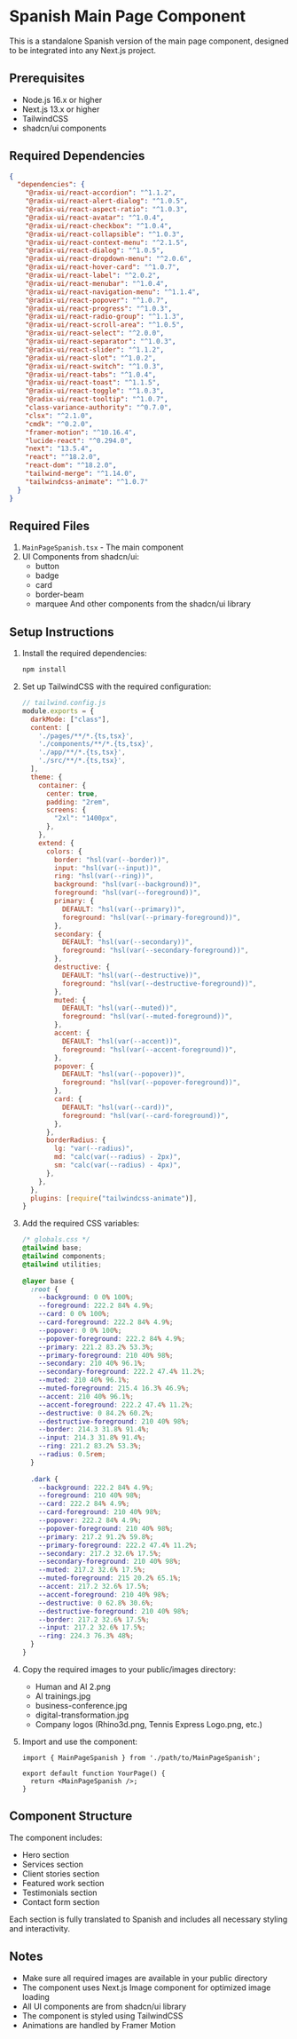 # Spanish Main Page Component

This is a standalone Spanish version of the main page component, designed to be integrated into any Next.js project.

## Prerequisites

- Node.js 16.x or higher
- Next.js 13.x or higher
- TailwindCSS
- shadcn/ui components

## Required Dependencies

```json
{
  "dependencies": {
    "@radix-ui/react-accordion": "^1.1.2",
    "@radix-ui/react-alert-dialog": "^1.0.5",
    "@radix-ui/react-aspect-ratio": "^1.0.3",
    "@radix-ui/react-avatar": "^1.0.4",
    "@radix-ui/react-checkbox": "^1.0.4",
    "@radix-ui/react-collapsible": "^1.0.3",
    "@radix-ui/react-context-menu": "^2.1.5",
    "@radix-ui/react-dialog": "^1.0.5",
    "@radix-ui/react-dropdown-menu": "^2.0.6",
    "@radix-ui/react-hover-card": "^1.0.7",
    "@radix-ui/react-label": "^2.0.2",
    "@radix-ui/react-menubar": "^1.0.4",
    "@radix-ui/react-navigation-menu": "^1.1.4",
    "@radix-ui/react-popover": "^1.0.7",
    "@radix-ui/react-progress": "^1.0.3",
    "@radix-ui/react-radio-group": "^1.1.3",
    "@radix-ui/react-scroll-area": "^1.0.5",
    "@radix-ui/react-select": "^2.0.0",
    "@radix-ui/react-separator": "^1.0.3",
    "@radix-ui/react-slider": "^1.1.2",
    "@radix-ui/react-slot": "^1.0.2",
    "@radix-ui/react-switch": "^1.0.3",
    "@radix-ui/react-tabs": "^1.0.4",
    "@radix-ui/react-toast": "^1.1.5",
    "@radix-ui/react-toggle": "^1.0.3",
    "@radix-ui/react-tooltip": "^1.0.7",
    "class-variance-authority": "^0.7.0",
    "clsx": "^2.1.0",
    "cmdk": "^0.2.0",
    "framer-motion": "^10.16.4",
    "lucide-react": "^0.294.0",
    "next": "13.5.4",
    "react": "^18.2.0",
    "react-dom": "^18.2.0",
    "tailwind-merge": "^1.14.0",
    "tailwindcss-animate": "^1.0.7"
  }
}
```

## Required Files

1. `MainPageSpanish.tsx` - The main component
2. UI Components from shadcn/ui:
   - button
   - badge
   - card
   - border-beam
   - marquee
   And other components from the shadcn/ui library

## Setup Instructions

1. Install the required dependencies:
   ```bash
   npm install
   ```

2. Set up TailwindCSS with the required configuration:
   ```js
   // tailwind.config.js
   module.exports = {
     darkMode: ["class"],
     content: [
       './pages/**/*.{ts,tsx}',
       './components/**/*.{ts,tsx}',
       './app/**/*.{ts,tsx}',
       './src/**/*.{ts,tsx}',
     ],
     theme: {
       container: {
         center: true,
         padding: "2rem",
         screens: {
           "2xl": "1400px",
         },
       },
       extend: {
         colors: {
           border: "hsl(var(--border))",
           input: "hsl(var(--input))",
           ring: "hsl(var(--ring))",
           background: "hsl(var(--background))",
           foreground: "hsl(var(--foreground))",
           primary: {
             DEFAULT: "hsl(var(--primary))",
             foreground: "hsl(var(--primary-foreground))",
           },
           secondary: {
             DEFAULT: "hsl(var(--secondary))",
             foreground: "hsl(var(--secondary-foreground))",
           },
           destructive: {
             DEFAULT: "hsl(var(--destructive))",
             foreground: "hsl(var(--destructive-foreground))",
           },
           muted: {
             DEFAULT: "hsl(var(--muted))",
             foreground: "hsl(var(--muted-foreground))",
           },
           accent: {
             DEFAULT: "hsl(var(--accent))",
             foreground: "hsl(var(--accent-foreground))",
           },
           popover: {
             DEFAULT: "hsl(var(--popover))",
             foreground: "hsl(var(--popover-foreground))",
           },
           card: {
             DEFAULT: "hsl(var(--card))",
             foreground: "hsl(var(--card-foreground))",
           },
         },
         borderRadius: {
           lg: "var(--radius)",
           md: "calc(var(--radius) - 2px)",
           sm: "calc(var(--radius) - 4px)",
         },
       },
     },
     plugins: [require("tailwindcss-animate")],
   }
   ```

3. Add the required CSS variables:
   ```css
   /* globals.css */
   @tailwind base;
   @tailwind components;
   @tailwind utilities;
 
   @layer base {
     :root {
       --background: 0 0% 100%;
       --foreground: 222.2 84% 4.9%;
       --card: 0 0% 100%;
       --card-foreground: 222.2 84% 4.9%;
       --popover: 0 0% 100%;
       --popover-foreground: 222.2 84% 4.9%;
       --primary: 221.2 83.2% 53.3%;
       --primary-foreground: 210 40% 98%;
       --secondary: 210 40% 96.1%;
       --secondary-foreground: 222.2 47.4% 11.2%;
       --muted: 210 40% 96.1%;
       --muted-foreground: 215.4 16.3% 46.9%;
       --accent: 210 40% 96.1%;
       --accent-foreground: 222.2 47.4% 11.2%;
       --destructive: 0 84.2% 60.2%;
       --destructive-foreground: 210 40% 98%;
       --border: 214.3 31.8% 91.4%;
       --input: 214.3 31.8% 91.4%;
       --ring: 221.2 83.2% 53.3%;
       --radius: 0.5rem;
     }
  
     .dark {
       --background: 222.2 84% 4.9%;
       --foreground: 210 40% 98%;
       --card: 222.2 84% 4.9%;
       --card-foreground: 210 40% 98%;
       --popover: 222.2 84% 4.9%;
       --popover-foreground: 210 40% 98%;
       --primary: 217.2 91.2% 59.8%;
       --primary-foreground: 222.2 47.4% 11.2%;
       --secondary: 217.2 32.6% 17.5%;
       --secondary-foreground: 210 40% 98%;
       --muted: 217.2 32.6% 17.5%;
       --muted-foreground: 215 20.2% 65.1%;
       --accent: 217.2 32.6% 17.5%;
       --accent-foreground: 210 40% 98%;
       --destructive: 0 62.8% 30.6%;
       --destructive-foreground: 210 40% 98%;
       --border: 217.2 32.6% 17.5%;
       --input: 217.2 32.6% 17.5%;
       --ring: 224.3 76.3% 48%;
     }
   }
   ```

4. Copy the required images to your public/images directory:
   - Human and AI 2.png
   - AI trainings.jpg
   - business-conference.jpg
   - digital-transformation.jpg
   - Company logos (Rhino3d.png, Tennis Express Logo.png, etc.)

5. Import and use the component:
   ```tsx
   import { MainPageSpanish } from './path/to/MainPageSpanish';
   
   export default function YourPage() {
     return <MainPageSpanish />;
   }
   ```

## Component Structure

The component includes:
- Hero section
- Services section
- Client stories section
- Featured work section
- Testimonials section
- Contact form section

Each section is fully translated to Spanish and includes all necessary styling and interactivity.

## Notes

- Make sure all required images are available in your public directory
- The component uses Next.js Image component for optimized image loading
- All UI components are from shadcn/ui library
- The component is styled using TailwindCSS
- Animations are handled by Framer Motion 